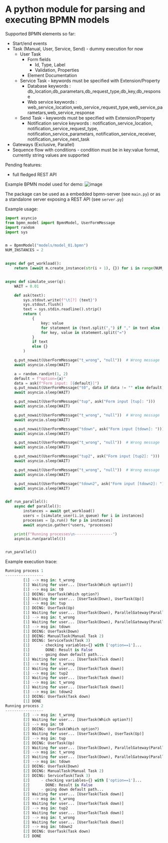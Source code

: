# A python module for parsing and executing BPMN models

Supported BPMN elements so far:

-   Start/end events
-   Task (Manual, User, Service, Send) - dummy execution for now
    - User Task
        - Form fields
            - Id, Type, Label
            - Validation, Properties
        - Element Documentation 
    - Service Task - keywords must be specified with Extension/Property
        - Database keywords : db_location,db_parametars,db_request_type,db_key,db_response
        - Web service keywords : web_service_location,web_service_request_type,web_service_parametars,web_service_response
    - Send Task - keywords must be specified with Extension/Property
        - Notification service keywords : notification_service_location, notification_service_request_type,
        notification_service_parametars,
        notification_service_receiver,
        notification_service_next_task
-   Gateways (Exclusive, Parallel)
-   Sequence flow with conditions - condition must be in key:value format, currently string values are supported

Pending features:

-   full fledged REST API

Example BPMN model used for demo:
![image](https://user-images.githubusercontent.com/714889/114159824-81c65d80-9926-11eb-8b74-6d5dd9bb82ea.png)

The package can be used as a embedded bpmn-server (see `main.py`) or
as a standalone server exposing a REST API (see `server.py`)

Example usage:

```python
import asyncio
from bpmn_model import BpmnModel, UserFormMessage
import random
import sys


m = BpmnModel("models/model_01.bpmn")
NUM_INSTANCES = 2


async def get_workload():
    return [await m.create_instance(str(i + 1), {}) for i in range(NUM_INSTANCES)]


async def simulate_user(q):
    WAIT = 0.01

    def ask(text):
        sys.stdout.write(f"\t[?] {text}")
        sys.stdout.flush()
        text = sys.stdin.readline().strip()
        return (
            {
                key: value
                for statement in (text.split(",") if "," in text else [text])
                for key, value in statement.split("=")
            }
            if text
            else {}
        )

    q.put_nowait(UserFormMessage("t_wrong", "null"))  # Wrong message
    await asyncio.sleep(WAIT)

    a = random.randint(1, 2)
    default = f"option={a}"
    data = ask(f"Form input: [{default}]")
    q.put_nowait(UserFormMessage("t0", data if data != "" else default))
    await asyncio.sleep(WAIT)

    q.put_nowait(UserFormMessage("tup", ask("Form input [tup]: ")))
    await asyncio.sleep(WAIT)

    q.put_nowait(UserFormMessage("t_wrong", "null"))  # Wrong message
    await asyncio.sleep(WAIT)

    q.put_nowait(UserFormMessage("tdown", ask("Form input [tdown]: ")))
    await asyncio.sleep(WAIT)

    q.put_nowait(UserFormMessage("t_wrong", "null"))  # Wrong message
    await asyncio.sleep(WAIT)

    q.put_nowait(UserFormMessage("tup2", ask("Form input [tup2]: ")))
    await asyncio.sleep(WAIT)

    q.put_nowait(UserFormMessage("t_wrong", "null"))  # Wrong message
    await asyncio.sleep(WAIT)

    q.put_nowait(UserFormMessage("tdown2", ask("Form input [tdown2]: ")))
    await asyncio.sleep(WAIT)


def run_parallel():
    async def parallel():
        instances = await get_workload()
        users = [simulate_user(i.in_queue) for i in instances]
        processes = [p.run() for p in instances]
        await asyncio.gather(*users, *processes)

    print(f"Running processes\n-----------------")
    asyncio.run(parallel())


run_parallel()
```

Example execution trace:

```python
Running process 1
-----------------
        [1] --> msg in: t_wrong
        [1] Waiting for user... [UserTask(Which option?)]
        [1] --> msg in: t0
        [1] DOING: UserTask(Which option?)
        [1] Waiting for user... [UserTask(Down), UserTask(Up)]
        [1] --> msg in: tup
        [1] DOING: UserTask(Up)
        [1] Waiting for user... [UserTask(Down), ParallelGateway(ParallelGateway_0vffee4)]
        [1] --> msg in: t_wrong
        [1] Waiting for user... [UserTask(Down), ParallelGateway(ParallelGateway_0vffee4)]
        [1] --> msg in: tdown
        [1] DOING: UserTask(Down)
        [1] DOING: ManualTask(Manual Task 2)
        [1] DOING: ServiceTask(Task 3)
        [1]     - checking variables={} with ['option==1']...
        [1]       DONE: Result is False
        [1]     - going down default path...
        [1] Waiting for user... [UserTask(Task down)]
        [1] --> msg in: t_wrong
        [1] Waiting for user... [UserTask(Task down)]
        [1] --> msg in: tup2
        [1] Waiting for user... [UserTask(Task down)]
        [1] --> msg in: t_wrong
        [1] Waiting for user... [UserTask(Task down)]
        [1] --> msg in: tdown2
        [1] DOING: UserTask(Task down)
        [1] DONE
Running process 2
-----------------
        [2] --> msg in: t_wrong
        [2] Waiting for user... [UserTask(Which option?)]
        [2] --> msg in: t0
        [2] DOING: UserTask(Which option?)
        [2] Waiting for user... [UserTask(Down), UserTask(Up)]
        [2] --> msg in: tup
        [2] DOING: UserTask(Up)
        [2] Waiting for user... [UserTask(Down), ParallelGateway(ParallelGateway_0vffee4)]
        [2] --> msg in: t_wrong
        [2] Waiting for user... [UserTask(Down), ParallelGateway(ParallelGateway_0vffee4)]
        [2] --> msg in: tdown
        [2] DOING: UserTask(Down)
        [2] DOING: ManualTask(Manual Task 2)
        [2] DOING: ServiceTask(Task 3)
        [2]     - checking variables={} with ['option==1']...
        [2]       DONE: Result is False
        [2]     - going down default path...
        [2] Waiting for user... [UserTask(Task down)]
        [2] --> msg in: t_wrong
        [2] Waiting for user... [UserTask(Task down)]
        [2] --> msg in: tup2
        [2] Waiting for user... [UserTask(Task down)]
        [2] --> msg in: t_wrong
        [2] Waiting for user... [UserTask(Task down)]
        [2] --> msg in: tdown2
        [2] DOING: UserTask(Task down)
        [2] DONE
```
